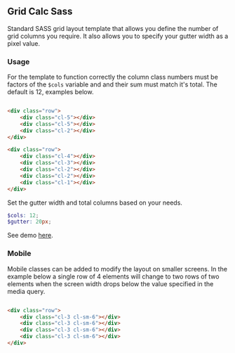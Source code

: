 ## Grid Calc Sass

Standard SASS grid layout template that allows you define the number of grid columns you require. It also allows you to specify your gutter width as a pixel value.

### Usage

For the template to function correctly the column class numbers must be factors of the ``` $cols ```  variable and and their sum must match it's total. The default is 12, examples below.

``` html

<div class="row">
    <div class="cl-5"></div>
    <div class="cl-5"></div>
    <div class="cl-2"></div>
</div>

<div class="row">
    <div class="cl-4"></div>
    <div class="cl-3"></div>
    <div class="cl-2"></div>
    <div class="cl-2"></div>
    <div class="cl-1"></div>
</div>

```
Set the gutter width and total columns based on your needs.

``` scss
$cols: 12;
$gutter: 20px;
```
See demo <a href="https://codepen.io/Rueb/pen/qyeVWZ">here</a>.

### Mobile

Mobile classes can be added to modify the layout on smaller screens. In the example below a single row of 4 elements will change to two rows of two elements when the screen width drops below the value specified in the media query.

``` html

<div class="row">
    <div class="cl-3 cl-sm-6"></div>
    <div class="cl-3 cl-sm-6"></div>
    <div class="cl-3 cl-sm-6"></div>
    <div class="cl-3 cl-sm-6"></div>
</div>

```
